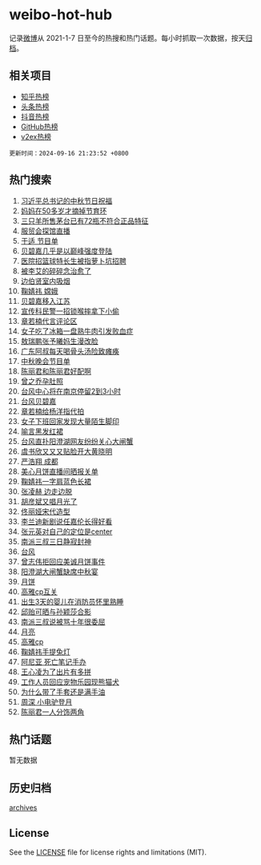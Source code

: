 # weibo-hot-hub

记录[微博](https://www.weibo.com)从 2021-1-7 日至今的热搜和热门话题。每小时抓取一次数据，按天[归档](archives)。

## 相关项目

- [知乎热榜](https://github.com/lonnyzhang423/zhihu-hot-hub)
- [头条热榜](https://github.com/lonnyzhang423/toutiao-hot-hub)
- [抖音热榜](https://github.com/lonnyzhang423/douyin-hot-hub)
- [GitHub热榜](https://github.com/lonnyzhang423/github-hot-hub)
- [v2ex热榜](https://github.com/lonnyzhang423/v2ex-hot-hub)


`更新时间：2024-09-16 21:23:52 +0800`

## 热门搜索

1. [习近平总书记的中秋节日祝福](https://m.weibo.cn/search?containerid=100103type%3D1%26t%3D10%26q%3D%23%E4%B9%A0%E8%BF%91%E5%B9%B3%E6%80%BB%E4%B9%A6%E8%AE%B0%E7%9A%84%E4%B8%AD%E7%A7%8B%E8%8A%82%E6%97%A5%E7%A5%9D%E7%A6%8F%23&stream_entry_id=51&isnewpage=1&extparam=seat%3D1%26cate%3D10103%26filter_type%3Drealtimehot%26stream_entry_id%3D51%26c_type%3D51%26q%3D%2523%25E4%25B9%25A0%25E8%25BF%2591%25E5%25B9%25B3%25E6%2580%25BB%25E4%25B9%25A6%25E8%25AE%25B0%25E7%259A%2584%25E4%25B8%25AD%25E7%25A7%258B%25E8%258A%2582%25E6%2597%25A5%25E7%25A5%259D%25E7%25A6%258F%2523%26pos%3D0%26dgr%3D0%26display_time%3D1726493031%26pre_seqid%3D172649303168300569146)
1. [妈妈在50多岁才摘掉节育环](https://m.weibo.cn/search?containerid=100103type%3D1%26t%3D10%26q%3D%E5%A6%88%E5%A6%88%E5%9C%A850%E5%A4%9A%E5%B2%81%E6%89%8D%E6%91%98%E6%8E%89%E8%8A%82%E8%82%B2%E7%8E%AF&stream_entry_id=31&isnewpage=1&extparam=seat%3D1%26stream_entry_id%3D31%26band_rank%3D1%26cate%3D5001%26lcate%3D5001%26flag%3D1%26filter_type%3Drealtimehot%26realpos%3D1%26c_type%3D31%26q%3D%25E5%25A6%2588%25E5%25A6%2588%25E5%259C%25A850%25E5%25A4%259A%25E5%25B2%2581%25E6%2589%258D%25E6%2591%2598%25E6%258E%2589%25E8%258A%2582%25E8%2582%25B2%25E7%258E%25AF%26pos%3D0%26dgr%3D0%26display_time%3D1726493031%26pre_seqid%3D172649303168300569146)
1. [三只羊所售茅台已有72瓶不符合正品特征](https://m.weibo.cn/search?containerid=100103type%3D1%26t%3D10%26q%3D%23%E4%B8%89%E5%8F%AA%E7%BE%8A%E6%89%80%E5%94%AE%E8%8C%85%E5%8F%B0%E5%B7%B2%E6%9C%8972%E7%93%B6%E4%B8%8D%E7%AC%A6%E5%90%88%E6%AD%A3%E5%93%81%E7%89%B9%E5%BE%81%23&stream_entry_id=31&isnewpage=1&extparam=seat%3D1%26stream_entry_id%3D31%26band_rank%3D2%26cate%3D5001%26lcate%3D5001%26flag%3D2%26filter_type%3Drealtimehot%26realpos%3D2%26c_type%3D31%26q%3D%2523%25E4%25B8%2589%25E5%258F%25AA%25E7%25BE%258A%25E6%2589%2580%25E5%2594%25AE%25E8%258C%2585%25E5%258F%25B0%25E5%25B7%25B2%25E6%259C%258972%25E7%2593%25B6%25E4%25B8%258D%25E7%25AC%25A6%25E5%2590%2588%25E6%25AD%25A3%25E5%2593%2581%25E7%2589%25B9%25E5%25BE%2581%2523%26pos%3D1%26dgr%3D0%26display_time%3D1726493031%26pre_seqid%3D172649303168300569146)
1. [服贸会探馆直播](https://m.weibo.cn/search?containerid=100103type%3D1%26t%3D10%26q%3D%23%E6%9C%8D%E8%B4%B8%E4%BC%9A%E6%8E%A2%E9%A6%86%E7%9B%B4%E6%92%AD%23&stream_entry_id=31&isnewpage=1&extparam=seat%3D1%26stream_entry_id%3D31%26band_rank%3D3%26cate%3D5001%26lcate%3D5001%26flag%3D0%26filter_type%3Drealtimehot%26realpos%3D3%26c_type%3D31%26q%3D%2523%25E6%259C%258D%25E8%25B4%25B8%25E4%25BC%259A%25E6%258E%25A2%25E9%25A6%2586%25E7%259B%25B4%25E6%2592%25AD%2523%26pos%3D2%26dgr%3D0%26display_time%3D1726493031%26pre_seqid%3D172649303168300569146)
1. [于适 节目单](https://m.weibo.cn/search?containerid=100103type%3D1%26t%3D10%26q%3D%E4%BA%8E%E9%80%82+%E8%8A%82%E7%9B%AE%E5%8D%95&stream_entry_id=31&isnewpage=1&extparam=seat%3D1%26stream_entry_id%3D31%26band_rank%3D4%26cate%3D5001%26lcate%3D5001%26flag%3D0%26filter_type%3Drealtimehot%26realpos%3D4%26c_type%3D31%26q%3D%25E4%25BA%258E%25E9%2580%2582%2520%25E8%258A%2582%25E7%259B%25AE%25E5%258D%2595%26pos%3D3%26dgr%3D0%26display_time%3D1726493031%26pre_seqid%3D172649303168300569146)
1. [贝碧嘉几乎是以巅峰强度登陆](https://m.weibo.cn/search?containerid=100103type%3D1%26t%3D10%26q%3D%23%E8%B4%9D%E7%A2%A7%E5%98%89%E5%87%A0%E4%B9%8E%E6%98%AF%E4%BB%A5%E5%B7%85%E5%B3%B0%E5%BC%BA%E5%BA%A6%E7%99%BB%E9%99%86%23&stream_entry_id=31&isnewpage=1&extparam=seat%3D1%26stream_entry_id%3D31%26band_rank%3D5%26cate%3D5001%26lcate%3D5001%26flag%3D2%26filter_type%3Drealtimehot%26realpos%3D5%26c_type%3D31%26q%3D%2523%25E8%25B4%259D%25E7%25A2%25A7%25E5%2598%2589%25E5%2587%25A0%25E4%25B9%258E%25E6%2598%25AF%25E4%25BB%25A5%25E5%25B7%2585%25E5%25B3%25B0%25E5%25BC%25BA%25E5%25BA%25A6%25E7%2599%25BB%25E9%2599%2586%2523%26pos%3D4%26dgr%3D0%26display_time%3D1726493031%26pre_seqid%3D172649303168300569146)
1. [医院招篮球特长生被指萝卜坑招聘](https://m.weibo.cn/search?containerid=100103type%3D1%26t%3D10%26q%3D%23%E5%8C%BB%E9%99%A2%E6%8B%9B%E7%AF%AE%E7%90%83%E7%89%B9%E9%95%BF%E7%94%9F%E8%A2%AB%E6%8C%87%E8%90%9D%E5%8D%9C%E5%9D%91%E6%8B%9B%E8%81%98%23&stream_entry_id=31&isnewpage=1&extparam=seat%3D1%26stream_entry_id%3D31%26band_rank%3D6%26cate%3D5001%26lcate%3D5001%26flag%3D0%26filter_type%3Drealtimehot%26realpos%3D6%26c_type%3D31%26q%3D%2523%25E5%258C%25BB%25E9%2599%25A2%25E6%258B%259B%25E7%25AF%25AE%25E7%2590%2583%25E7%2589%25B9%25E9%2595%25BF%25E7%2594%259F%25E8%25A2%25AB%25E6%258C%2587%25E8%2590%259D%25E5%258D%259C%25E5%259D%2591%25E6%258B%259B%25E8%2581%2598%2523%26pos%3D5%26dgr%3D0%26display_time%3D1726493031%26pre_seqid%3D172649303168300569146)
1. [被李艾的碎碎念治愈了](https://m.weibo.cn/search?containerid=100103type%3D1%26t%3D10%26q%3D%23%E8%A2%AB%E6%9D%8E%E8%89%BE%E7%9A%84%E7%A2%8E%E7%A2%8E%E5%BF%B5%E6%B2%BB%E6%84%88%E4%BA%86%23&stream_entry_id=31&isnewpage=1&extparam=seat%3D1%26adid%3D255345%26band_rank%3D7%26is_ad_pos%3D1%26cate%3D5001%26lcate%3D5001%26filter_type%3Drealtimehot%26pos%3D6%26c_type%3D31%26q%3D%2523%25E8%25A2%25AB%25E6%259D%258E%25E8%2589%25BE%25E7%259A%2584%25E7%25A2%258E%25E7%25A2%258E%25E5%25BF%25B5%25E6%25B2%25BB%25E6%2584%2588%25E4%25BA%2586%2523%26stream_entry_id%3D31%26dgr%3D0%26display_time%3D1726493031%26pre_seqid%3D172649303168300569146)
1. [边伯贤室内吸烟](https://m.weibo.cn/search?containerid=100103type%3D1%26t%3D10%26q%3D%E8%BE%B9%E4%BC%AF%E8%B4%A4%E5%AE%A4%E5%86%85%E5%90%B8%E7%83%9F&stream_entry_id=31&isnewpage=1&extparam=seat%3D1%26stream_entry_id%3D31%26band_rank%3D7%26cate%3D5001%26lcate%3D5001%26flag%3D2%26filter_type%3Drealtimehot%26realpos%3D7%26c_type%3D31%26q%3D%25E8%25BE%25B9%25E4%25BC%25AF%25E8%25B4%25A4%25E5%25AE%25A4%25E5%2586%2585%25E5%2590%25B8%25E7%2583%259F%26pos%3D7%26dgr%3D0%26display_time%3D1726493031%26pre_seqid%3D172649303168300569146)
1. [鞠婧祎 嫦娥](https://m.weibo.cn/search?containerid=100103type%3D1%26t%3D10%26q%3D%E9%9E%A0%E5%A9%A7%E7%A5%8E+%E5%AB%A6%E5%A8%A5&stream_entry_id=31&isnewpage=1&extparam=seat%3D1%26stream_entry_id%3D31%26band_rank%3D8%26cate%3D5001%26lcate%3D5001%26flag%3D2%26filter_type%3Drealtimehot%26realpos%3D8%26c_type%3D31%26q%3D%25E9%259E%25A0%25E5%25A9%25A7%25E7%25A5%258E%2520%25E5%25AB%25A6%25E5%25A8%25A5%26pos%3D8%26dgr%3D0%26display_time%3D1726493031%26pre_seqid%3D172649303168300569146)
1. [贝碧嘉移入江苏](https://m.weibo.cn/search?containerid=100103type%3D1%26t%3D10%26q%3D%23%E8%B4%9D%E7%A2%A7%E5%98%89%E7%A7%BB%E5%85%A5%E6%B1%9F%E8%8B%8F%23&stream_entry_id=31&isnewpage=1&extparam=seat%3D1%26stream_entry_id%3D31%26band_rank%3D9%26cate%3D5001%26lcate%3D5001%26flag%3D0%26filter_type%3Drealtimehot%26realpos%3D9%26c_type%3D31%26q%3D%2523%25E8%25B4%259D%25E7%25A2%25A7%25E5%2598%2589%25E7%25A7%25BB%25E5%2585%25A5%25E6%25B1%259F%25E8%258B%258F%2523%26pos%3D9%26dgr%3D0%26display_time%3D1726493031%26pre_seqid%3D172649303168300569146)
1. [宣传科民警一招锁喉摔拿下小偷](https://m.weibo.cn/search?containerid=100103type%3D1%26t%3D10%26q%3D%23%E5%AE%A3%E4%BC%A0%E7%A7%91%E6%B0%91%E8%AD%A6%E4%B8%80%E6%8B%9B%E9%94%81%E5%96%89%E6%91%94%E6%8B%BF%E4%B8%8B%E5%B0%8F%E5%81%B7%23&stream_entry_id=31&isnewpage=1&extparam=seat%3D1%26stream_entry_id%3D31%26band_rank%3D10%26cate%3D5001%26lcate%3D5001%26flag%3D1%26filter_type%3Drealtimehot%26realpos%3D10%26c_type%3D31%26q%3D%2523%25E5%25AE%25A3%25E4%25BC%25A0%25E7%25A7%2591%25E6%25B0%2591%25E8%25AD%25A6%25E4%25B8%2580%25E6%258B%259B%25E9%2594%2581%25E5%2596%2589%25E6%2591%2594%25E6%258B%25BF%25E4%25B8%258B%25E5%25B0%258F%25E5%2581%25B7%2523%26pos%3D10%26dgr%3D0%26display_time%3D1726493031%26pre_seqid%3D172649303168300569146)
1. [章若楠代言评论区](https://m.weibo.cn/search?containerid=100103type%3D1%26t%3D10%26q%3D%E7%AB%A0%E8%8B%A5%E6%A5%A0%E4%BB%A3%E8%A8%80%E8%AF%84%E8%AE%BA%E5%8C%BA&stream_entry_id=31&isnewpage=1&extparam=seat%3D1%26stream_entry_id%3D31%26band_rank%3D11%26cate%3D5001%26lcate%3D5001%26flag%3D2%26filter_type%3Drealtimehot%26realpos%3D11%26c_type%3D31%26q%3D%25E7%25AB%25A0%25E8%258B%25A5%25E6%25A5%25A0%25E4%25BB%25A3%25E8%25A8%2580%25E8%25AF%2584%25E8%25AE%25BA%25E5%258C%25BA%26pos%3D11%26dgr%3D0%26display_time%3D1726493031%26pre_seqid%3D172649303168300569146)
1. [女子吃了冰箱一盘熟牛肉引发败血症](https://m.weibo.cn/search?containerid=100103type%3D1%26t%3D10%26q%3D%23%E5%A5%B3%E5%AD%90%E5%90%83%E4%BA%86%E5%86%B0%E7%AE%B1%E4%B8%80%E7%9B%98%E7%86%9F%E7%89%9B%E8%82%89%E5%BC%95%E5%8F%91%E8%B4%A5%E8%A1%80%E7%97%87%23&stream_entry_id=31&isnewpage=1&extparam=seat%3D1%26stream_entry_id%3D31%26band_rank%3D12%26cate%3D5001%26lcate%3D5001%26flag%3D2%26filter_type%3Drealtimehot%26realpos%3D12%26c_type%3D31%26q%3D%2523%25E5%25A5%25B3%25E5%25AD%2590%25E5%2590%2583%25E4%25BA%2586%25E5%2586%25B0%25E7%25AE%25B1%25E4%25B8%2580%25E7%259B%2598%25E7%2586%259F%25E7%2589%259B%25E8%2582%2589%25E5%25BC%2595%25E5%258F%2591%25E8%25B4%25A5%25E8%25A1%2580%25E7%2597%2587%2523%26pos%3D12%26dgr%3D0%26display_time%3D1726493031%26pre_seqid%3D172649303168300569146)
1. [敖瑞鹏张予曦妈生漫改脸](https://m.weibo.cn/search?containerid=100103type%3D1%26t%3D10%26q%3D%E6%95%96%E7%91%9E%E9%B9%8F%E5%BC%A0%E4%BA%88%E6%9B%A6%E5%A6%88%E7%94%9F%E6%BC%AB%E6%94%B9%E8%84%B8&stream_entry_id=31&isnewpage=1&extparam=seat%3D1%26stream_entry_id%3D31%26band_rank%3D13%26cate%3D5001%26lcate%3D5001%26flag%3D1%26filter_type%3Drealtimehot%26realpos%3D13%26c_type%3D31%26q%3D%25E6%2595%2596%25E7%2591%259E%25E9%25B9%258F%25E5%25BC%25A0%25E4%25BA%2588%25E6%259B%25A6%25E5%25A6%2588%25E7%2594%259F%25E6%25BC%25AB%25E6%2594%25B9%25E8%2584%25B8%26pos%3D13%26dgr%3D0%26display_time%3D1726493031%26pre_seqid%3D172649303168300569146)
1. [广东阿叔每天喝骨头汤险致瘫痪](https://m.weibo.cn/search?containerid=100103type%3D1%26t%3D10%26q%3D%23%E5%B9%BF%E4%B8%9C%E9%98%BF%E5%8F%94%E6%AF%8F%E5%A4%A9%E5%96%9D%E9%AA%A8%E5%A4%B4%E6%B1%A4%E9%99%A9%E8%87%B4%E7%98%AB%E7%97%AA%23&stream_entry_id=31&isnewpage=1&extparam=seat%3D1%26stream_entry_id%3D31%26band_rank%3D14%26cate%3D5001%26lcate%3D5001%26flag%3D0%26filter_type%3Drealtimehot%26realpos%3D14%26c_type%3D31%26q%3D%2523%25E5%25B9%25BF%25E4%25B8%259C%25E9%2598%25BF%25E5%258F%2594%25E6%25AF%258F%25E5%25A4%25A9%25E5%2596%259D%25E9%25AA%25A8%25E5%25A4%25B4%25E6%25B1%25A4%25E9%2599%25A9%25E8%2587%25B4%25E7%2598%25AB%25E7%2597%25AA%2523%26pos%3D14%26dgr%3D0%26display_time%3D1726493031%26pre_seqid%3D172649303168300569146)
1. [中秋晚会节目单](https://m.weibo.cn/search?containerid=100103type%3D1%26t%3D10%26q%3D%23%E4%B8%AD%E7%A7%8B%E6%99%9A%E4%BC%9A%E8%8A%82%E7%9B%AE%E5%8D%95%23&stream_entry_id=31&isnewpage=1&extparam=seat%3D1%26stream_entry_id%3D31%26band_rank%3D15%26cate%3D5001%26lcate%3D5001%26flag%3D0%26filter_type%3Drealtimehot%26realpos%3D15%26c_type%3D31%26q%3D%2523%25E4%25B8%25AD%25E7%25A7%258B%25E6%2599%259A%25E4%25BC%259A%25E8%258A%2582%25E7%259B%25AE%25E5%258D%2595%2523%26pos%3D15%26dgr%3D0%26display_time%3D1726493031%26pre_seqid%3D172649303168300569146)
1. [陈丽君和陈丽君好配啊](https://m.weibo.cn/search?containerid=100103type%3D1%26t%3D10%26q%3D%E9%99%88%E4%B8%BD%E5%90%9B%E5%92%8C%E9%99%88%E4%B8%BD%E5%90%9B%E5%A5%BD%E9%85%8D%E5%95%8A&stream_entry_id=31&isnewpage=1&extparam=seat%3D1%26stream_entry_id%3D31%26band_rank%3D16%26cate%3D5001%26lcate%3D5001%26flag%3D1%26filter_type%3Drealtimehot%26realpos%3D16%26c_type%3D31%26q%3D%25E9%2599%2588%25E4%25B8%25BD%25E5%2590%259B%25E5%2592%258C%25E9%2599%2588%25E4%25B8%25BD%25E5%2590%259B%25E5%25A5%25BD%25E9%2585%258D%25E5%2595%258A%26pos%3D16%26dgr%3D0%26display_time%3D1726493031%26pre_seqid%3D172649303168300569146)
1. [曾之乔孕肚照](https://m.weibo.cn/search?containerid=100103type%3D1%26t%3D10%26q%3D%23%E6%9B%BE%E4%B9%8B%E4%B9%94%E5%AD%95%E8%82%9A%E7%85%A7%23&stream_entry_id=31&isnewpage=1&extparam=seat%3D1%26stream_entry_id%3D31%26band_rank%3D17%26cate%3D5001%26lcate%3D5001%26flag%3D1%26filter_type%3Drealtimehot%26realpos%3D17%26c_type%3D31%26q%3D%2523%25E6%259B%25BE%25E4%25B9%258B%25E4%25B9%2594%25E5%25AD%2595%25E8%2582%259A%25E7%2585%25A7%2523%26pos%3D17%26dgr%3D0%26display_time%3D1726493031%26pre_seqid%3D172649303168300569146)
1. [台风中心将在南京停留2到3小时](https://m.weibo.cn/search?containerid=100103type%3D1%26t%3D10%26q%3D%23%E5%8F%B0%E9%A3%8E%E4%B8%AD%E5%BF%83%E5%B0%86%E5%9C%A8%E5%8D%97%E4%BA%AC%E5%81%9C%E7%95%992%E5%88%B03%E5%B0%8F%E6%97%B6%23&stream_entry_id=31&isnewpage=1&extparam=seat%3D1%26stream_entry_id%3D31%26band_rank%3D18%26cate%3D5001%26lcate%3D5001%26flag%3D0%26filter_type%3Drealtimehot%26realpos%3D18%26c_type%3D31%26q%3D%2523%25E5%258F%25B0%25E9%25A3%258E%25E4%25B8%25AD%25E5%25BF%2583%25E5%25B0%2586%25E5%259C%25A8%25E5%258D%2597%25E4%25BA%25AC%25E5%2581%259C%25E7%2595%25992%25E5%2588%25B03%25E5%25B0%258F%25E6%2597%25B6%2523%26pos%3D18%26dgr%3D0%26display_time%3D1726493031%26pre_seqid%3D172649303168300569146)
1. [台风贝碧嘉](https://m.weibo.cn/search?containerid=100103type%3D1%26t%3D10%26q%3D%E5%8F%B0%E9%A3%8E%E8%B4%9D%E7%A2%A7%E5%98%89&stream_entry_id=31&isnewpage=1&extparam=seat%3D1%26stream_entry_id%3D31%26band_rank%3D19%26cate%3D5001%26lcate%3D5001%26flag%3D0%26filter_type%3Drealtimehot%26realpos%3D19%26c_type%3D31%26q%3D%25E5%258F%25B0%25E9%25A3%258E%25E8%25B4%259D%25E7%25A2%25A7%25E5%2598%2589%26pos%3D19%26dgr%3D0%26display_time%3D1726493031%26pre_seqid%3D172649303168300569146)
1. [章若楠给杨洋指代拍](https://m.weibo.cn/search?containerid=100103type%3D1%26t%3D10%26q%3D%23%E7%AB%A0%E8%8B%A5%E6%A5%A0%E7%BB%99%E6%9D%A8%E6%B4%8B%E6%8C%87%E4%BB%A3%E6%8B%8D%23&stream_entry_id=31&isnewpage=1&extparam=seat%3D1%26stream_entry_id%3D31%26band_rank%3D20%26cate%3D5001%26lcate%3D5001%26flag%3D0%26filter_type%3Drealtimehot%26realpos%3D20%26c_type%3D31%26q%3D%2523%25E7%25AB%25A0%25E8%258B%25A5%25E6%25A5%25A0%25E7%25BB%2599%25E6%259D%25A8%25E6%25B4%258B%25E6%258C%2587%25E4%25BB%25A3%25E6%258B%258D%2523%26pos%3D20%26dgr%3D0%26display_time%3D1726493031%26pre_seqid%3D172649303168300569146)
1. [女子下班回家发现大量陌生脚印](https://m.weibo.cn/search?containerid=100103type%3D1%26t%3D10%26q%3D%23%E5%A5%B3%E5%AD%90%E4%B8%8B%E7%8F%AD%E5%9B%9E%E5%AE%B6%E5%8F%91%E7%8E%B0%E5%A4%A7%E9%87%8F%E9%99%8C%E7%94%9F%E8%84%9A%E5%8D%B0%23&stream_entry_id=31&isnewpage=1&extparam=seat%3D1%26stream_entry_id%3D31%26band_rank%3D21%26cate%3D5001%26lcate%3D5001%26flag%3D0%26filter_type%3Drealtimehot%26realpos%3D21%26c_type%3D31%26q%3D%2523%25E5%25A5%25B3%25E5%25AD%2590%25E4%25B8%258B%25E7%258F%25AD%25E5%259B%259E%25E5%25AE%25B6%25E5%258F%2591%25E7%258E%25B0%25E5%25A4%25A7%25E9%2587%258F%25E9%2599%258C%25E7%2594%259F%25E8%2584%259A%25E5%258D%25B0%2523%26pos%3D21%26dgr%3D0%26display_time%3D1726493031%26pre_seqid%3D172649303168300569146)
1. [喻言黑发红裙](https://m.weibo.cn/search?containerid=100103type%3D1%26t%3D10%26q%3D%23%E5%96%BB%E8%A8%80%E9%BB%91%E5%8F%91%E7%BA%A2%E8%A3%99%23&stream_entry_id=31&isnewpage=1&extparam=seat%3D1%26stream_entry_id%3D31%26band_rank%3D22%26cate%3D5001%26lcate%3D5001%26flag%3D1%26filter_type%3Drealtimehot%26realpos%3D22%26c_type%3D31%26q%3D%2523%25E5%2596%25BB%25E8%25A8%2580%25E9%25BB%2591%25E5%258F%2591%25E7%25BA%25A2%25E8%25A3%2599%2523%26pos%3D22%26dgr%3D0%26display_time%3D1726493031%26pre_seqid%3D172649303168300569146)
1. [台风直扑阳澄湖网友纷纷关心大闸蟹](https://m.weibo.cn/search?containerid=100103type%3D1%26t%3D10%26q%3D%23%E5%8F%B0%E9%A3%8E%E7%9B%B4%E6%89%91%E9%98%B3%E6%BE%84%E6%B9%96%E7%BD%91%E5%8F%8B%E7%BA%B7%E7%BA%B7%E5%85%B3%E5%BF%83%E5%A4%A7%E9%97%B8%E8%9F%B9%23&stream_entry_id=31&isnewpage=1&extparam=seat%3D1%26stream_entry_id%3D31%26band_rank%3D23%26cate%3D5001%26lcate%3D5001%26flag%3D1%26filter_type%3Drealtimehot%26realpos%3D23%26c_type%3D31%26q%3D%2523%25E5%258F%25B0%25E9%25A3%258E%25E7%259B%25B4%25E6%2589%2591%25E9%2598%25B3%25E6%25BE%2584%25E6%25B9%2596%25E7%25BD%2591%25E5%258F%258B%25E7%25BA%25B7%25E7%25BA%25B7%25E5%2585%25B3%25E5%25BF%2583%25E5%25A4%25A7%25E9%2597%25B8%25E8%259F%25B9%2523%26pos%3D23%26dgr%3D0%26display_time%3D1726493031%26pre_seqid%3D172649303168300569146)
1. [虞书欣又又又贴脸开大黄晓明](https://m.weibo.cn/search?containerid=100103type%3D1%26t%3D10%26q%3D%E8%99%9E%E4%B9%A6%E6%AC%A3%E5%8F%88%E5%8F%88%E5%8F%88%E8%B4%B4%E8%84%B8%E5%BC%80%E5%A4%A7%E9%BB%84%E6%99%93%E6%98%8E&stream_entry_id=31&isnewpage=1&extparam=seat%3D1%26stream_entry_id%3D31%26band_rank%3D24%26cate%3D5001%26lcate%3D5001%26flag%3D1%26filter_type%3Drealtimehot%26realpos%3D24%26c_type%3D31%26q%3D%25E8%2599%259E%25E4%25B9%25A6%25E6%25AC%25A3%25E5%258F%2588%25E5%258F%2588%25E5%258F%2588%25E8%25B4%25B4%25E8%2584%25B8%25E5%25BC%2580%25E5%25A4%25A7%25E9%25BB%2584%25E6%2599%2593%25E6%2598%258E%26pos%3D24%26dgr%3D0%26display_time%3D1726493031%26pre_seqid%3D172649303168300569146)
1. [严浩翔 成都](https://m.weibo.cn/search?containerid=100103type%3D1%26t%3D10%26q%3D%E4%B8%A5%E6%B5%A9%E7%BF%94+%E6%88%90%E9%83%BD&stream_entry_id=31&isnewpage=1&extparam=seat%3D1%26stream_entry_id%3D31%26band_rank%3D25%26cate%3D5001%26lcate%3D5001%26flag%3D1%26filter_type%3Drealtimehot%26realpos%3D25%26c_type%3D31%26q%3D%25E4%25B8%25A5%25E6%25B5%25A9%25E7%25BF%2594%2520%25E6%2588%2590%25E9%2583%25BD%26pos%3D25%26dgr%3D0%26display_time%3D1726493031%26pre_seqid%3D172649303168300569146)
1. [美心月饼直播间晒报关单](https://m.weibo.cn/search?containerid=100103type%3D1%26t%3D10%26q%3D%23%E7%BE%8E%E5%BF%83%E6%9C%88%E9%A5%BC%E7%9B%B4%E6%92%AD%E9%97%B4%E6%99%92%E6%8A%A5%E5%85%B3%E5%8D%95%23&stream_entry_id=31&isnewpage=1&extparam=seat%3D1%26stream_entry_id%3D31%26band_rank%3D26%26cate%3D5001%26lcate%3D5001%26flag%3D0%26filter_type%3Drealtimehot%26realpos%3D26%26c_type%3D31%26q%3D%2523%25E7%25BE%258E%25E5%25BF%2583%25E6%259C%2588%25E9%25A5%25BC%25E7%259B%25B4%25E6%2592%25AD%25E9%2597%25B4%25E6%2599%2592%25E6%258A%25A5%25E5%2585%25B3%25E5%258D%2595%2523%26pos%3D26%26dgr%3D0%26display_time%3D1726493031%26pre_seqid%3D172649303168300569146)
1. [鞠婧祎一字肩蓝色长裙](https://m.weibo.cn/search?containerid=100103type%3D1%26t%3D10%26q%3D%23%E9%9E%A0%E5%A9%A7%E7%A5%8E%E4%B8%80%E5%AD%97%E8%82%A9%E8%93%9D%E8%89%B2%E9%95%BF%E8%A3%99%23&stream_entry_id=31&isnewpage=1&extparam=seat%3D1%26stream_entry_id%3D31%26band_rank%3D27%26cate%3D5001%26lcate%3D5001%26flag%3D1%26filter_type%3Drealtimehot%26realpos%3D27%26c_type%3D31%26q%3D%2523%25E9%259E%25A0%25E5%25A9%25A7%25E7%25A5%258E%25E4%25B8%2580%25E5%25AD%2597%25E8%2582%25A9%25E8%2593%259D%25E8%2589%25B2%25E9%2595%25BF%25E8%25A3%2599%2523%26pos%3D27%26dgr%3D0%26display_time%3D1726493031%26pre_seqid%3D172649303168300569146)
1. [张凌赫 边走边脱](https://m.weibo.cn/search?containerid=100103type%3D1%26t%3D10%26q%3D%E5%BC%A0%E5%87%8C%E8%B5%AB+%E8%BE%B9%E8%B5%B0%E8%BE%B9%E8%84%B1&stream_entry_id=31&isnewpage=1&extparam=seat%3D1%26stream_entry_id%3D31%26band_rank%3D28%26cate%3D5001%26lcate%3D5001%26flag%3D0%26filter_type%3Drealtimehot%26realpos%3D28%26c_type%3D31%26q%3D%25E5%25BC%25A0%25E5%2587%258C%25E8%25B5%25AB%2520%25E8%25BE%25B9%25E8%25B5%25B0%25E8%25BE%25B9%25E8%2584%25B1%26pos%3D28%26dgr%3D0%26display_time%3D1726493031%26pre_seqid%3D172649303168300569146)
1. [胡彦斌又唱月光了](https://m.weibo.cn/search?containerid=100103type%3D1%26t%3D10%26q%3D%23%E8%83%A1%E5%BD%A6%E6%96%8C%E5%8F%88%E5%94%B1%E6%9C%88%E5%85%89%E4%BA%86%23&stream_entry_id=31&isnewpage=1&extparam=seat%3D1%26stream_entry_id%3D31%26band_rank%3D29%26cate%3D5001%26lcate%3D5001%26flag%3D1%26filter_type%3Drealtimehot%26realpos%3D29%26c_type%3D31%26q%3D%2523%25E8%2583%25A1%25E5%25BD%25A6%25E6%2596%258C%25E5%258F%2588%25E5%2594%25B1%25E6%259C%2588%25E5%2585%2589%25E4%25BA%2586%2523%26pos%3D29%26dgr%3D0%26display_time%3D1726493031%26pre_seqid%3D172649303168300569146)
1. [佟丽娅宋代造型](https://m.weibo.cn/search?containerid=100103type%3D1%26t%3D10%26q%3D%E4%BD%9F%E4%B8%BD%E5%A8%85%E5%AE%8B%E4%BB%A3%E9%80%A0%E5%9E%8B&stream_entry_id=31&isnewpage=1&extparam=seat%3D1%26stream_entry_id%3D31%26band_rank%3D30%26cate%3D5001%26lcate%3D5001%26flag%3D1%26filter_type%3Drealtimehot%26realpos%3D30%26c_type%3D31%26q%3D%25E4%25BD%259F%25E4%25B8%25BD%25E5%25A8%2585%25E5%25AE%258B%25E4%25BB%25A3%25E9%2580%25A0%25E5%259E%258B%26pos%3D30%26dgr%3D0%26display_time%3D1726493031%26pre_seqid%3D172649303168300569146)
1. [李兰迪新剧说任嘉伦长得好看](https://m.weibo.cn/search?containerid=100103type%3D1%26t%3D10%26q%3D%E6%9D%8E%E5%85%B0%E8%BF%AA%E6%96%B0%E5%89%A7%E8%AF%B4%E4%BB%BB%E5%98%89%E4%BC%A6%E9%95%BF%E5%BE%97%E5%A5%BD%E7%9C%8B&stream_entry_id=31&isnewpage=1&extparam=seat%3D1%26stream_entry_id%3D31%26band_rank%3D31%26cate%3D5001%26lcate%3D5001%26flag%3D1%26filter_type%3Drealtimehot%26realpos%3D31%26c_type%3D31%26q%3D%25E6%259D%258E%25E5%2585%25B0%25E8%25BF%25AA%25E6%2596%25B0%25E5%2589%25A7%25E8%25AF%25B4%25E4%25BB%25BB%25E5%2598%2589%25E4%25BC%25A6%25E9%2595%25BF%25E5%25BE%2597%25E5%25A5%25BD%25E7%259C%258B%26pos%3D31%26dgr%3D0%26display_time%3D1726493031%26pre_seqid%3D172649303168300569146)
1. [张元英对自己的定位是center](https://m.weibo.cn/search?containerid=100103type%3D1%26t%3D10%26q%3D%23%E5%BC%A0%E5%85%83%E8%8B%B1%E5%AF%B9%E8%87%AA%E5%B7%B1%E7%9A%84%E5%AE%9A%E4%BD%8D%E6%98%AFcenter%23&stream_entry_id=31&isnewpage=1&extparam=seat%3D1%26stream_entry_id%3D31%26band_rank%3D32%26cate%3D5001%26lcate%3D5001%26flag%3D0%26filter_type%3Drealtimehot%26realpos%3D32%26c_type%3D31%26q%3D%2523%25E5%25BC%25A0%25E5%2585%2583%25E8%258B%25B1%25E5%25AF%25B9%25E8%2587%25AA%25E5%25B7%25B1%25E7%259A%2584%25E5%25AE%259A%25E4%25BD%258D%25E6%2598%25AFcenter%2523%26pos%3D32%26dgr%3D0%26display_time%3D1726493031%26pre_seqid%3D172649303168300569146)
1. [南派三叔三日静寂封神](https://m.weibo.cn/search?containerid=100103type%3D1%26t%3D10%26q%3D%E5%8D%97%E6%B4%BE%E4%B8%89%E5%8F%94%E4%B8%89%E6%97%A5%E9%9D%99%E5%AF%82%E5%B0%81%E7%A5%9E&stream_entry_id=31&isnewpage=1&extparam=seat%3D1%26stream_entry_id%3D31%26band_rank%3D33%26cate%3D5001%26lcate%3D5001%26flag%3D1%26filter_type%3Drealtimehot%26realpos%3D33%26c_type%3D31%26q%3D%25E5%258D%2597%25E6%25B4%25BE%25E4%25B8%2589%25E5%258F%2594%25E4%25B8%2589%25E6%2597%25A5%25E9%259D%2599%25E5%25AF%2582%25E5%25B0%2581%25E7%25A5%259E%26pos%3D33%26dgr%3D0%26display_time%3D1726493031%26pre_seqid%3D172649303168300569146)
1. [台风](https://m.weibo.cn/search?containerid=100103type%3D1%26t%3D10%26q%3D%E5%8F%B0%E9%A3%8E&stream_entry_id=31&isnewpage=1&extparam=seat%3D1%26stream_entry_id%3D31%26band_rank%3D34%26cate%3D5001%26lcate%3D5001%26flag%3D0%26filter_type%3Drealtimehot%26realpos%3D34%26c_type%3D31%26q%3D%25E5%258F%25B0%25E9%25A3%258E%26pos%3D34%26dgr%3D0%26display_time%3D1726493031%26pre_seqid%3D172649303168300569146)
1. [曾志伟拒回应美诚月饼事件](https://m.weibo.cn/search?containerid=100103type%3D1%26t%3D10%26q%3D%E6%9B%BE%E5%BF%97%E4%BC%9F%E6%8B%92%E5%9B%9E%E5%BA%94%E7%BE%8E%E8%AF%9A%E6%9C%88%E9%A5%BC%E4%BA%8B%E4%BB%B6&stream_entry_id=31&isnewpage=1&extparam=seat%3D1%26stream_entry_id%3D31%26band_rank%3D35%26cate%3D5001%26lcate%3D5001%26flag%3D0%26filter_type%3Drealtimehot%26realpos%3D35%26c_type%3D31%26q%3D%25E6%259B%25BE%25E5%25BF%2597%25E4%25BC%259F%25E6%258B%2592%25E5%259B%259E%25E5%25BA%2594%25E7%25BE%258E%25E8%25AF%259A%25E6%259C%2588%25E9%25A5%25BC%25E4%25BA%258B%25E4%25BB%25B6%26pos%3D35%26dgr%3D0%26display_time%3D1726493031%26pre_seqid%3D172649303168300569146)
1. [阳澄湖大闸蟹缺席中秋宴](https://m.weibo.cn/search?containerid=100103type%3D1%26t%3D10%26q%3D%23%E9%98%B3%E6%BE%84%E6%B9%96%E5%A4%A7%E9%97%B8%E8%9F%B9%E7%BC%BA%E5%B8%AD%E4%B8%AD%E7%A7%8B%E5%AE%B4%23&stream_entry_id=31&isnewpage=1&extparam=seat%3D1%26stream_entry_id%3D31%26band_rank%3D36%26cate%3D5001%26lcate%3D5001%26flag%3D1%26filter_type%3Drealtimehot%26realpos%3D36%26c_type%3D31%26q%3D%2523%25E9%2598%25B3%25E6%25BE%2584%25E6%25B9%2596%25E5%25A4%25A7%25E9%2597%25B8%25E8%259F%25B9%25E7%25BC%25BA%25E5%25B8%25AD%25E4%25B8%25AD%25E7%25A7%258B%25E5%25AE%25B4%2523%26pos%3D36%26dgr%3D0%26display_time%3D1726493031%26pre_seqid%3D172649303168300569146)
1. [月饼](https://m.weibo.cn/search?containerid=100103type%3D1%26t%3D10%26q%3D%E6%9C%88%E9%A5%BC&stream_entry_id=31&isnewpage=1&extparam=seat%3D1%26stream_entry_id%3D31%26band_rank%3D37%26cate%3D5001%26lcate%3D5001%26flag%3D1%26filter_type%3Drealtimehot%26realpos%3D37%26c_type%3D31%26q%3D%25E6%259C%2588%25E9%25A5%25BC%26pos%3D37%26dgr%3D0%26display_time%3D1726493031%26pre_seqid%3D172649303168300569146)
1. [高雅cp互关](https://m.weibo.cn/search?containerid=100103type%3D1%26t%3D10%26q%3D%E9%AB%98%E9%9B%85cp%E4%BA%92%E5%85%B3&stream_entry_id=31&isnewpage=1&extparam=seat%3D1%26stream_entry_id%3D31%26band_rank%3D38%26cate%3D5001%26lcate%3D5001%26flag%3D1%26filter_type%3Drealtimehot%26realpos%3D38%26c_type%3D31%26q%3D%25E9%25AB%2598%25E9%259B%2585cp%25E4%25BA%2592%25E5%2585%25B3%26pos%3D38%26dgr%3D0%26display_time%3D1726493031%26pre_seqid%3D172649303168300569146)
1. [出生3天的婴儿在消防员怀里熟睡](https://m.weibo.cn/search?containerid=100103type%3D1%26t%3D10%26q%3D%23%E5%87%BA%E7%94%9F3%E5%A4%A9%E7%9A%84%E5%A9%B4%E5%84%BF%E5%9C%A8%E6%B6%88%E9%98%B2%E5%91%98%E6%80%80%E9%87%8C%E7%86%9F%E7%9D%A1%23&stream_entry_id=31&isnewpage=1&extparam=seat%3D1%26stream_entry_id%3D31%26band_rank%3D39%26cate%3D5001%26lcate%3D5001%26flag%3D1%26filter_type%3Drealtimehot%26realpos%3D39%26c_type%3D31%26q%3D%2523%25E5%2587%25BA%25E7%2594%259F3%25E5%25A4%25A9%25E7%259A%2584%25E5%25A9%25B4%25E5%2584%25BF%25E5%259C%25A8%25E6%25B6%2588%25E9%2598%25B2%25E5%2591%2598%25E6%2580%2580%25E9%2587%258C%25E7%2586%259F%25E7%259D%25A1%2523%26pos%3D39%26dgr%3D0%26display_time%3D1726493031%26pre_seqid%3D172649303168300569146)
1. [邱贻可晒与孙颖莎合影](https://m.weibo.cn/search?containerid=100103type%3D1%26t%3D10%26q%3D%E9%82%B1%E8%B4%BB%E5%8F%AF%E6%99%92%E4%B8%8E%E5%AD%99%E9%A2%96%E8%8E%8E%E5%90%88%E5%BD%B1&stream_entry_id=31&isnewpage=1&extparam=seat%3D1%26stream_entry_id%3D31%26band_rank%3D40%26cate%3D5001%26lcate%3D5001%26flag%3D0%26filter_type%3Drealtimehot%26realpos%3D40%26c_type%3D31%26q%3D%25E9%2582%25B1%25E8%25B4%25BB%25E5%258F%25AF%25E6%2599%2592%25E4%25B8%258E%25E5%25AD%2599%25E9%25A2%2596%25E8%258E%258E%25E5%2590%2588%25E5%25BD%25B1%26pos%3D40%26dgr%3D0%26display_time%3D1726493031%26pre_seqid%3D172649303168300569146)
1. [南派三叔说被骂十年很委屈](https://m.weibo.cn/search?containerid=100103type%3D1%26t%3D10%26q%3D%23%E5%8D%97%E6%B4%BE%E4%B8%89%E5%8F%94%E8%AF%B4%E8%A2%AB%E9%AA%82%E5%8D%81%E5%B9%B4%E5%BE%88%E5%A7%94%E5%B1%88%23&stream_entry_id=31&isnewpage=1&extparam=seat%3D1%26stream_entry_id%3D31%26band_rank%3D41%26cate%3D5001%26lcate%3D5001%26flag%3D0%26filter_type%3Drealtimehot%26realpos%3D41%26c_type%3D31%26q%3D%2523%25E5%258D%2597%25E6%25B4%25BE%25E4%25B8%2589%25E5%258F%2594%25E8%25AF%25B4%25E8%25A2%25AB%25E9%25AA%2582%25E5%258D%2581%25E5%25B9%25B4%25E5%25BE%2588%25E5%25A7%2594%25E5%25B1%2588%2523%26pos%3D41%26dgr%3D0%26display_time%3D1726493031%26pre_seqid%3D172649303168300569146)
1. [月亮](https://m.weibo.cn/search?containerid=100103type%3D1%26t%3D10%26q%3D%E6%9C%88%E4%BA%AE&stream_entry_id=31&isnewpage=1&extparam=seat%3D1%26stream_entry_id%3D31%26band_rank%3D42%26cate%3D5001%26lcate%3D5001%26flag%3D1%26filter_type%3Drealtimehot%26realpos%3D42%26c_type%3D31%26q%3D%25E6%259C%2588%25E4%25BA%25AE%26pos%3D42%26dgr%3D0%26display_time%3D1726493031%26pre_seqid%3D172649303168300569146)
1. [高雅cp](https://m.weibo.cn/search?containerid=100103type%3D1%26t%3D10%26q%3D%23%E9%AB%98%E9%9B%85cp%23&stream_entry_id=31&isnewpage=1&extparam=seat%3D1%26stream_entry_id%3D31%26band_rank%3D43%26cate%3D5001%26lcate%3D5001%26flag%3D0%26filter_type%3Drealtimehot%26realpos%3D43%26c_type%3D31%26q%3D%2523%25E9%25AB%2598%25E9%259B%2585cp%2523%26pos%3D43%26dgr%3D0%26display_time%3D1726493031%26pre_seqid%3D172649303168300569146)
1. [鞠婧祎手提兔灯](https://m.weibo.cn/search?containerid=100103type%3D1%26t%3D10%26q%3D%23%E9%9E%A0%E5%A9%A7%E7%A5%8E%E6%89%8B%E6%8F%90%E5%85%94%E7%81%AF%23&stream_entry_id=31&isnewpage=1&extparam=seat%3D1%26stream_entry_id%3D31%26band_rank%3D44%26cate%3D5001%26lcate%3D5001%26flag%3D1%26filter_type%3Drealtimehot%26realpos%3D44%26c_type%3D31%26q%3D%2523%25E9%259E%25A0%25E5%25A9%25A7%25E7%25A5%258E%25E6%2589%258B%25E6%258F%2590%25E5%2585%2594%25E7%2581%25AF%2523%26pos%3D44%26dgr%3D0%26display_time%3D1726493031%26pre_seqid%3D172649303168300569146)
1. [阿尼亚 死亡笔记手办](https://m.weibo.cn/search?containerid=100103type%3D1%26t%3D10%26q%3D%E9%98%BF%E5%B0%BC%E4%BA%9A+%E6%AD%BB%E4%BA%A1%E7%AC%94%E8%AE%B0%E6%89%8B%E5%8A%9E&stream_entry_id=31&isnewpage=1&extparam=seat%3D1%26stream_entry_id%3D31%26band_rank%3D45%26cate%3D5001%26lcate%3D5001%26flag%3D0%26filter_type%3Drealtimehot%26realpos%3D45%26c_type%3D31%26q%3D%25E9%2598%25BF%25E5%25B0%25BC%25E4%25BA%259A%2520%25E6%25AD%25BB%25E4%25BA%25A1%25E7%25AC%2594%25E8%25AE%25B0%25E6%2589%258B%25E5%258A%259E%26pos%3D45%26dgr%3D0%26display_time%3D1726493031%26pre_seqid%3D172649303168300569146)
1. [王心凌为了出片有多拼](https://m.weibo.cn/search?containerid=100103type%3D1%26t%3D10%26q%3D%E7%8E%8B%E5%BF%83%E5%87%8C%E4%B8%BA%E4%BA%86%E5%87%BA%E7%89%87%E6%9C%89%E5%A4%9A%E6%8B%BC&stream_entry_id=31&isnewpage=1&extparam=seat%3D1%26stream_entry_id%3D31%26band_rank%3D46%26cate%3D5001%26lcate%3D5001%26flag%3D1%26filter_type%3Drealtimehot%26realpos%3D46%26c_type%3D31%26q%3D%25E7%258E%258B%25E5%25BF%2583%25E5%2587%258C%25E4%25B8%25BA%25E4%25BA%2586%25E5%2587%25BA%25E7%2589%2587%25E6%259C%2589%25E5%25A4%259A%25E6%258B%25BC%26pos%3D46%26dgr%3D0%26display_time%3D1726493031%26pre_seqid%3D172649303168300569146)
1. [工作人员回应宠物乐园现熊猫犬](https://m.weibo.cn/search?containerid=100103type%3D1%26t%3D10%26q%3D%23%E5%B7%A5%E4%BD%9C%E4%BA%BA%E5%91%98%E5%9B%9E%E5%BA%94%E5%AE%A0%E7%89%A9%E4%B9%90%E5%9B%AD%E7%8E%B0%E7%86%8A%E7%8C%AB%E7%8A%AC%23&stream_entry_id=31&isnewpage=1&extparam=seat%3D1%26stream_entry_id%3D31%26band_rank%3D47%26cate%3D5001%26lcate%3D5001%26flag%3D1%26filter_type%3Drealtimehot%26realpos%3D47%26c_type%3D31%26q%3D%2523%25E5%25B7%25A5%25E4%25BD%259C%25E4%25BA%25BA%25E5%2591%2598%25E5%259B%259E%25E5%25BA%2594%25E5%25AE%25A0%25E7%2589%25A9%25E4%25B9%2590%25E5%259B%25AD%25E7%258E%25B0%25E7%2586%258A%25E7%258C%25AB%25E7%258A%25AC%2523%26pos%3D47%26dgr%3D0%26display_time%3D1726493031%26pre_seqid%3D172649303168300569146)
1. [为什么带了手套还是满手油](https://m.weibo.cn/search?containerid=100103type%3D1%26t%3D10%26q%3D%E4%B8%BA%E4%BB%80%E4%B9%88%E5%B8%A6%E4%BA%86%E6%89%8B%E5%A5%97%E8%BF%98%E6%98%AF%E6%BB%A1%E6%89%8B%E6%B2%B9&stream_entry_id=31&isnewpage=1&extparam=seat%3D1%26stream_entry_id%3D31%26band_rank%3D48%26cate%3D5001%26lcate%3D5001%26flag%3D1%26filter_type%3Drealtimehot%26realpos%3D48%26c_type%3D31%26q%3D%25E4%25B8%25BA%25E4%25BB%2580%25E4%25B9%2588%25E5%25B8%25A6%25E4%25BA%2586%25E6%2589%258B%25E5%25A5%2597%25E8%25BF%2598%25E6%2598%25AF%25E6%25BB%25A1%25E6%2589%258B%25E6%25B2%25B9%26pos%3D48%26dgr%3D0%26display_time%3D1726493031%26pre_seqid%3D172649303168300569146)
1. [周深 小电驴登月](https://m.weibo.cn/search?containerid=100103type%3D1%26t%3D10%26q%3D%E5%91%A8%E6%B7%B1+%E5%B0%8F%E7%94%B5%E9%A9%B4%E7%99%BB%E6%9C%88&stream_entry_id=31&isnewpage=1&extparam=seat%3D1%26stream_entry_id%3D31%26band_rank%3D49%26cate%3D5001%26lcate%3D5001%26flag%3D1%26filter_type%3Drealtimehot%26realpos%3D49%26c_type%3D31%26q%3D%25E5%2591%25A8%25E6%25B7%25B1%2520%25E5%25B0%258F%25E7%2594%25B5%25E9%25A9%25B4%25E7%2599%25BB%25E6%259C%2588%26pos%3D49%26dgr%3D0%26display_time%3D1726493031%26pre_seqid%3D172649303168300569146)
1. [陈丽君一人分饰两角](https://m.weibo.cn/search?containerid=100103type%3D1%26t%3D10%26q%3D%23%E9%99%88%E4%B8%BD%E5%90%9B%E4%B8%80%E4%BA%BA%E5%88%86%E9%A5%B0%E4%B8%A4%E8%A7%92%23&stream_entry_id=31&isnewpage=1&extparam=seat%3D1%26stream_entry_id%3D31%26band_rank%3D50%26cate%3D5001%26lcate%3D5001%26flag%3D1%26filter_type%3Drealtimehot%26realpos%3D50%26c_type%3D31%26q%3D%2523%25E9%2599%2588%25E4%25B8%25BD%25E5%2590%259B%25E4%25B8%2580%25E4%25BA%25BA%25E5%2588%2586%25E9%25A5%25B0%25E4%25B8%25A4%25E8%25A7%2592%2523%26pos%3D50%26dgr%3D0%26display_time%3D1726493031%26pre_seqid%3D172649303168300569146)

## 热门话题

暂无数据

## 历史归档

[archives](archives)

## License

See the [LICENSE](LICENSE) file for license rights and limitations (MIT).
